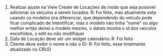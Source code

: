 1. Realizar ajuste na View Create de Locações de modo que seja possivel adicionar os veiculos a serem locados:
 R: Foi feito, mas atuamente esta usando os modelos pra diferenciar, que dependendo do veiculo pode ficar complicado de intentificar, mas o modelo não tinha "nome"
ou algo melhor então deixei o modelo mesmo, o datais mostra o id dos veiculos escolhidos, o edit eu não modifiquei
2. Data de Locação deve ser um widget calendário:
 R: Foi feito
3. Cliente deve exibir o nome e não o ID:
 R: Foi feito, esse totalmente atualizado no CRUD
